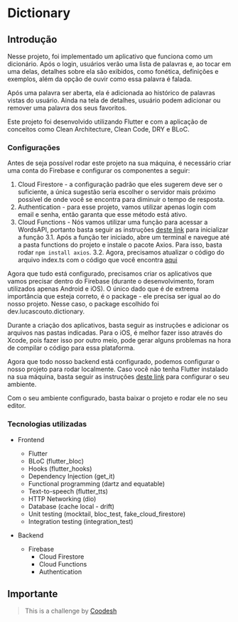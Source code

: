 # Dictionary

## Introdução

Nesse projeto, foi implementado um aplicativo que funciona como um dicionário. Após o login, usuários verão uma lista de palavras e, ao tocar em uma delas, detalhes sobre ela são exibidos, como fonética, definições e exemplos, além da opção de ouvir como essa palavra é falada.

Após uma palavra ser aberta, ela é adicionada ao histórico de palavras vistas do usuário. Ainda na tela de detalhes, usuário podem adicionar ou remover uma palavra dos seus favoritos.

Este projeto foi desenvolvido utilizando Flutter e com a aplicação de conceitos como Clean Architecture, Clean Code, DRY e BLoC.

### Configurações
 
Antes de seja possível rodar este projeto na sua máquina, é necessário criar uma conta do Firebase e configurar os componentes a seguir:

1. Cloud Firestore - a configuração padrão que eles sugerem deve ser o suficiente, a única sugestão seria escolher o servidor mais próximo possível de onde você se encontra para diminuir o tempo de resposta.
2. Authentication - para esse projeto, vamos utilizar apenas login com email e senha, então garanta que esse método está ativo.
3. Cloud Functions - Nós vamos utilizar uma função para acessar a WordsAPI, portanto basta seguir as instruções [deste link](https://firebase.google.com/docs/functions/get-started?gen=1st) para inicializar a função
  3.1. Após a função ter iniciado, abre um terminal e navegue até a pasta functions do projeto e instale o pacote Axios. Para isso, basta rodar ```npm install axios```.
  3.2. Agora, precisamos atualizar o código do arquivo index.ts com o código que você encontra [aqui](https://github.com/lucasarcouto/dictionary/blob/main/functions/index.ts)

Agora que tudo está configurado, precisamos criar os aplicativos que vamos precisar dentro do Firebase (durante o desenvolvimento, foram utilizados apenas Android e iOS). O único dado que é de extrema importância que esteja correto, é o package - ele precisa ser igual ao do nosso projeto. Nesse caso, o package escolhido foi dev.lucascouto.dictionary.

Durante a criação dos aplicativos, basta seguir as instruções e adicionar os arquivos nas pastas indicadas. Para o iOS, é melhor fazer isso através do Xcode, pois fazer isso por outro meio, pode gerar alguns problemas na hora de compilar o código para essa plataforma.

Agora que todo nosso backend está configurado, podemos configurar o nosso projeto para rodar localmente. Caso você não tenha Flutter instalado na sua máquina, basta seguir as instruções [deste link](https://docs.flutter.dev/get-started/install) para configurar o seu ambiente.

Com o seu ambiente configurado, basta baixar o projeto e rodar ele no seu editor.

### Tecnologias utilizadas

- Frontend
  - Flutter
  - BLoC (flutter_bloc)
  - Hooks (flutter_hooks)
  - Dependency Injection (get_it)
  - Functional programming (dartz and equatable)
  - Text-to-speech (flutter_tts)
  - HTTP Networking (dio)
  - Database (cache local - drift)
  - Unit testing (mocktail, bloc_test, fake_cloud_firestore)
  - Integration testing (integration_test)

- Backend
  - Firebase
    - Cloud Firestore
    - Cloud Functions
    - Authentication

## Importante

>  This is a challenge by [Coodesh](https://coodesh.com/)